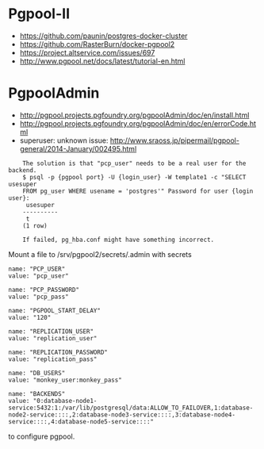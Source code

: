 # Pgpool-II
 - https://github.com/paunin/postgres-docker-cluster
 - https://github.com/RasterBurn/docker-pgpool2
 - https://project.altservice.com/issues/697
 - http://www.pgpool.net/docs/latest/tutorial-en.html

# PgpoolAdmin
 - http://pgpool.projects.pgfoundry.org/pgpoolAdmin/doc/en/install.html
 - http://pgpool.projects.pgfoundry.org/pgpoolAdmin/doc/en/errorCode.html
 - superuser: unknown issue: http://www.sraoss.jp/pipermail/pgpool-general/2014-January/002495.html
```
    The solution is that "pcp_user" needs to be a real user for the backend.
	$ psql -p {pgpool port} -U {login_user} -W template1 -c "SELECT usesuper
	FROM pg_user WHERE usename = 'postgres'" Password for user {login user}:
	 usesuper
	----------
	 t
	(1 row)

	If failed, pg_hba.conf might have something incorrect.
```

Mount a file to /srv/pgpool2/secrets/.admin with secrets

```
name: "PCP_USER"
value: "pcp_user"

name: "PCP_PASSWORD"
value: "pcp_pass"

name: "PGPOOL_START_DELAY"
value: "120"

name: "REPLICATION_USER"
value: "replication_user"

name: "REPLICATION_PASSWORD"
value: "replication_pass"

name: "DB_USERS"
value: "monkey_user:monkey_pass"

name: "BACKENDS"
value: "0:database-node1-service:5432:1:/var/lib/postgresql/data:ALLOW_TO_FAILOVER,1:database-node2-service::::,2:database-node3-service::::,3:database-node4-service::::,4:database-node5-service::::"

```
to configure pgpool.

